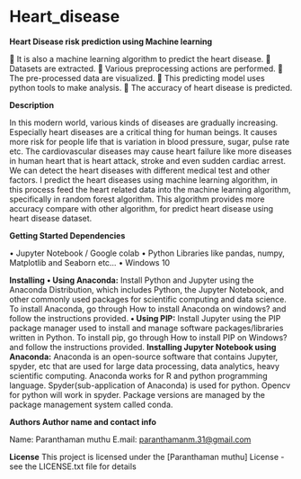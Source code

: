 # Heart_disease

**Heart Disease risk prediction using Machine learning**

 It is also a machine learning algorithm to predict the heart disease.
  Datasets are extracted. 
 Various preprocessing actions are performed. 
 The pre-processed data are visualized. 
 This predicting model uses python tools to make analysis.
  The accuracy of heart disease is predicted. 

**Description**

In this modern world, various kinds of diseases are gradually increasing. Especially heart diseases are a critical thing for human beings. It causes more risk for people life that is variation in blood pressure, sugar, pulse rate etc. The cardiovascular diseases may cause heart failure like more diseases in human heart that is heart attack, stroke and even sudden cardiac arrest. We can detect the heart diseases with different medical test and other factors. I predict the heart diseases using machine learning algorithm, in this process feed the heart related data into the machine learning algorithm, specifically in random forest algorithm. This algorithm provides more accuracy compare with other algorithm, for predict heart disease using heart disease dataset.

**Getting Started
Dependencies**

•	Jupyter Notebook / Google colab
•	Python Libraries like pandas, numpy, Matplotlib and Seaborn etc…
•	Windows 10

**Installing**
**•	Using Anaconda:**
Install Python and Jupyter using the Anaconda Distribution, which includes Python, the Jupyter Notebook, and other commonly used packages for scientific computing and data science. To install Anaconda, go through How to install Anaconda on windows? and follow the instructions provided.
**•	Using PIP:**
Install Jupyter using the PIP package manager used to install and manage software packages/libraries written in Python. To install pip, go through How to install PIP on Windows? and follow the instructions provided.
**Installing Jupyter Notebook using Anaconda:**
Anaconda is an open-source software that contains Jupyter, spyder, etc that are used for large data processing, data analytics, heavy scientific computing. Anaconda works for R and python programming language. Spyder(sub-application of Anaconda) is used for python. Opencv for python will work in spyder. Package versions are managed by the package management system called conda.

**Authors
Author name and contact info**

Name: Paranthaman muthu
E.mail: paranthamanm.31@gmail.com

**License**
This project is licensed under the [Paranthaman muthu] License - see the LICENSE.txt file for details

